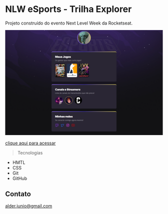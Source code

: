 # NLW eSports - Trilha Explorer

Projeto construído do evento Next Level Week da Rocketseat.

![preview](./github/preview.png)

[clique aqui para acessar](https://alderj.github.io/NLW-eSports/)     

> Tecnologias

- HMTL
- CSS
- Git
- GitHub

## Contato

alder.junio@gmail.com
